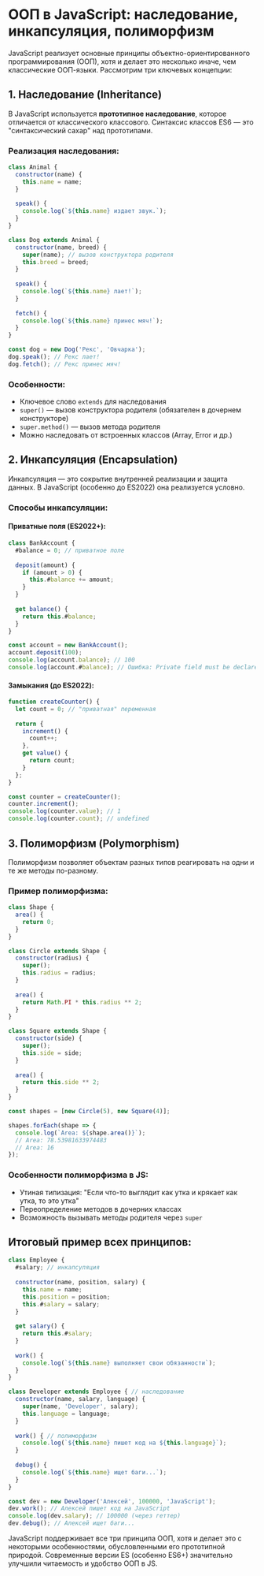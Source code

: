 # ООП в JavaScript: наследование, инкапсуляция, полиморфизм

JavaScript реализует основные принципы объектно-ориентированного программирования (ООП), хотя и делает это несколько иначе, чем классические ООП-языки. Рассмотрим три ключевых концепции:

## 1. Наследование (Inheritance)

В JavaScript используется **прототипное наследование**, которое отличается от классического классового. Синтаксис классов ES6 — это "синтаксический сахар" над прототипами.

### Реализация наследования:

```javascript
class Animal {
  constructor(name) {
    this.name = name;
  }
  
  speak() {
    console.log(`${this.name} издает звук.`);
  }
}

class Dog extends Animal {
  constructor(name, breed) {
    super(name); // вызов конструктора родителя
    this.breed = breed;
  }
  
  speak() {
    console.log(`${this.name} лает!`);
  }
  
  fetch() {
    console.log(`${this.name} принес мяч!`);
  }
}

const dog = new Dog('Рекс', 'Овчарка');
dog.speak(); // Рекс лает!
dog.fetch(); // Рекс принес мяч!
```

### Особенности:
- Ключевое слово `extends` для наследования
- `super()` — вызов конструктора родителя (обязателен в дочернем конструкторе)
- `super.method()` — вызов метода родителя
- Можно наследовать от встроенных классов (Array, Error и др.)

## 2. Инкапсуляция (Encapsulation)

Инкапсуляция — это сокрытие внутренней реализации и защита данных. В JavaScript (особенно до ES2022) она реализуется условно.

### Способы инкапсуляции:

#### Приватные поля (ES2022+):
```javascript
class BankAccount {
  #balance = 0; // приватное поле
  
  deposit(amount) {
    if (amount > 0) {
      this.#balance += amount;
    }
  }
  
  get balance() {
    return this.#balance;
  }
}

const account = new BankAccount();
account.deposit(100);
console.log(account.balance); // 100
console.log(account.#balance); // Ошибка: Private field must be declared in an enclosing class
```

#### Замыкания (до ES2022):
```javascript
function createCounter() {
  let count = 0; // "приватная" переменная
  
  return {
    increment() {
      count++;
    },
    get value() {
      return count;
    }
  };
}

const counter = createCounter();
counter.increment();
console.log(counter.value); // 1
console.log(counter.count); // undefined
```

## 3. Полиморфизм (Polymorphism)

Полиморфизм позволяет объектам разных типов реагировать на одни и те же методы по-разному.

### Пример полиморфизма:

```javascript
class Shape {
  area() {
    return 0;
  }
}

class Circle extends Shape {
  constructor(radius) {
    super();
    this.radius = radius;
  }
  
  area() {
    return Math.PI * this.radius ** 2;
  }
}

class Square extends Shape {
  constructor(side) {
    super();
    this.side = side;
  }
  
  area() {
    return this.side ** 2;
  }
}

const shapes = [new Circle(5), new Square(4)];

shapes.forEach(shape => {
  console.log(`Area: ${shape.area()}`);
  // Area: 78.53981633974483
  // Area: 16
});
```

### Особенности полиморфизма в JS:
- Утиная типизация: "Если что-то выглядит как утка и крякает как утка, то это утка"
- Переопределение методов в дочерних классах
- Возможность вызывать методы родителя через `super`

## Итоговый пример всех принципов:

```javascript
class Employee {
  #salary; // инкапсуляция
  
  constructor(name, position, salary) {
    this.name = name;
    this.position = position;
    this.#salary = salary;
  }
  
  get salary() {
    return this.#salary;
  }
  
  work() {
    console.log(`${this.name} выполняет свои обязанности`);
  }
}

class Developer extends Employee { // наследование
  constructor(name, salary, language) {
    super(name, 'Developer', salary);
    this.language = language;
  }
  
  work() { // полиморфизм
    console.log(`${this.name} пишет код на ${this.language}`);
  }
  
  debug() {
    console.log(`${this.name} ищет баги...`);
  }
}

const dev = new Developer('Алексей', 100000, 'JavaScript');
dev.work(); // Алексей пишет код на JavaScript
console.log(dev.salary); // 100000 (через геттер)
dev.debug(); // Алексей ищет баги...
```

JavaScript поддерживает все три принципа ООП, хотя и делает это с некоторыми особенностями, обусловленными его прототипной природой. Современные версии ES (особенно ES6+) значительно улучшили читаемость и удобство ООП в JS.